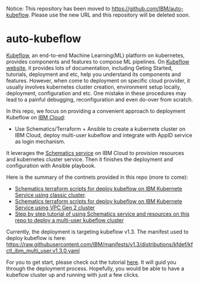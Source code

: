 Notice: This repository has been moved to https://github.com/IBM/auto-kubeflow.
Please use the new URL and this repository will be deleted soon. 

# auto-kubeflow
[Kubeflow](https://www.kubeflow.org/), an end-to-end Machine Learning(ML)
platform on kubernetes, provides components and features to compose ML
pipelines. On [Kubeflow website](https://www.kubeflow.org/docs/), it provides
lots of documentation, including Geting Started, tutorials, deployment and etc,
help you understand its components and features. However, when come to
deployment on specific cloud provider, it usually involves kubernetes cluster
creation, environment setup locally, deployment, configuration and etc. One
mistake in these procedures may lead to a painful debugging, reconfiguration
and even do-over from scratch.

In this repo, we focus on providing a convenient approach to deployment
Kubeflow on [IBM Cloud](https://cloud.ibm.com/):
- Use Schematics/Terraform + Ansible to create a kubernete cluster on IBM Cloud,
  deploy multi-user kubeflow and integrate with AppID service as login
  mechanism.

It leverages the [Schematics service](https://cloud.ibm.com/schematics/overview)
on IBM Cloud to provision resources and kubernetes cluster service. Then it
finishes the deployment and configuration with Ansible playbook.

Here is the summary of the contnets provided in this repo (more to come):
- [Schematics terraform scripts for deploy kubeflow on IBM Kubernete Service
  using classic cluster](terraform/iks-classic/).
- [Schematics terraform scripts for deploy kubeflow on IBM Kubernete Service
  using VPC Gen 2 cluster](terraform/iks-vpc-gen2/)
- [Step by step tutorial of using Schematics service and resources on this repo
  to deploy a multi-user kubeflow cluster](tutorials/deploy_ibm_cloud.md)

Currently, the deployment is targeting kubeflow v1.3. The manifest used to
deploy kubeflow is here:
https://raw.githubusercontent.com/IBM/manifests/v1.3/distributions/kfdef/kfctl_ibm_multi_user.v1.3.0.yaml

For you to get start, please check out the tutorial
[here](tutorials/deploy_ibm_cloud.md). It will guid you through the deployment
process. Hopefully, you would be able to have a kubeflow cluster up and running
with just a few clicks.

